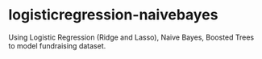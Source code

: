 # logisticregression-naivebayes
Using Logistic Regression (Ridge and Lasso), Naive Bayes, Boosted Trees to model fundraising dataset.
